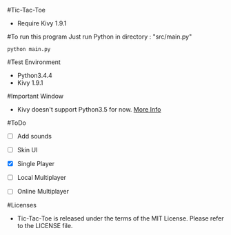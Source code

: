 #Tic-Tac-Toe
- Require Kivy 1.9.1


#To run this program
Just run Python in directory : "src/main.py"

    python main.py

        
#Test Environment
- Python3.4.4
- Kivy 1.9.1


#Important
Window
- Kivy doesn't support Python3.5 for now. [More Info](https://kivy.org/docs/installation/installation-windows.html#install-win-dist)


#ToDo
- [ ] Add sounds
- [ ] Skin UI
- [x] Single Player
- [ ] Local Multiplayer
- [ ] Online Multiplayer


#Licenses
- Tic-Tac-Toe is released under the terms of the MIT License. Please refer to the LICENSE file.
